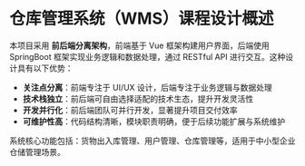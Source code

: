 # 仓库管理系统（WMS）课程设计概述

本项目采用 **前后端分离架构**，前端基于 Vue 框架构建用户界面，后端使用 SpringBoot 框架实现业务逻辑和数据处理，通过 RESTful API 进行交互。这种设计具有以下优势：

- **关注点分离**：前端专注于 UI/UX 设计，后端专注于业务逻辑与数据处理
- **技术栈独立**：前后端可自由选择适配的技术生态，提升开发灵活性
- **开发并行化**：前后端团队可并行开发，显著提升项目交付效率
- **可维护性高**：代码结构清晰，模块职责明确，便于后续功能扩展与系统维护

系统核心功能包括：货物出入库管理、用户管理、仓库管理等，适用于中小型企业仓储管理场景。